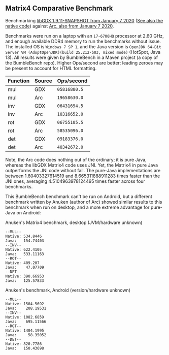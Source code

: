 Matrix4 Comparative Benchmark
--

Benchmarking
[libGDX 1.9.11-SNAPSHOT from January 7 2020](https://github.com/libgdx/libgdx/blob/82d9147710c4534b7d4dab32b70a203e1060e85c/gdx/src/com/badlogic/gdx/math/Matrix4.java)
([See also the native code](https://github.com/libgdx/libgdx/blob/82d9147710c4534b7d4dab32b70a203e1060e85c/gdx/jni/com.badlogic.gdx.math.Matrix4.cpp)) against
[Arc, also from January 7 2020](https://github.com/Anuken/Arc/blob/9f70d5a39a910bd855430d74e41d0b8753b47442/extensions/g3d/src/arc/math/geom/Matrix4.java).

Benchmarks were run on a laptop with an `i7-6700HQ` processor at 2.60 GHz, and enough available DDR4 memory to run the benchmarks without issue.
The installed OS is `Windows 7 SP 1`, and the Java version is
`OpenJDK 64-Bit Server VM (AdoptOpenJDK)(build 25.212-b03, mixed mode)` (HotSpot, Java 13).
All results were given by BumbleBench in a Maven project (a copy of the BumbleBench repo).
Higher Ops/second are better; leading zeroes may be present to account for HTML formatting.

Function | Source | Ops/second
-------- | ------ | ------------
mul      | GDX    | `05816800.5`
mul      | Arc    | `19658630.0`
inv      | GDX    | `06431694.5`
inv      | Arc    | `10316652.0`
rot      | GDX    | `06755105.5`
rot      | Arc    | `58535096.0`
det      | GDX    | `09183376.0`
det      | Arc    | `40342672.0`

Note, the Arc code does nothing out of the ordinary; it is pure Java, whereas the libGDX Matrix4 code uses JNI.
Yet, the Matrix4 in pure Java outperforms the JNI code without fail.
The pure-Java implementations are between 1.60403327614519 and 8.665311888911283 times faster than the JNI ones, averaging
4.5104963978124495 times faster across four benchmarks.

This BumbleBench benchmark can't be run on Android, but a different benchmark written by Anuken (author of Arc) showed similar
results to this benchmark when run on desktop, and a more extreme advantage for pure-Java on Android:

Anuken's Matrix4 benchmark, desktop (JVM/hardware unknown)

```
--MUL--
Native: 534.8446
Java:   154.74403
--INV--
Native: 622.4105
Java:   533.11163
--ROT--
Native: 409.207
Java:    47.07709
--DET--
Native: 390.66953
Java:   125.57833
```
Anuken's benchmark, Android (version/hardware unknown)

```
--MUL--
Native: 1504.5692
Java:    208.19531
--INV--
Native: 1082.6859
Java:    695.11566
--ROT--
Native: 1404.1995
Java:     58.35052
--DET--
Native: 820.7786
Java:   150.43698
```